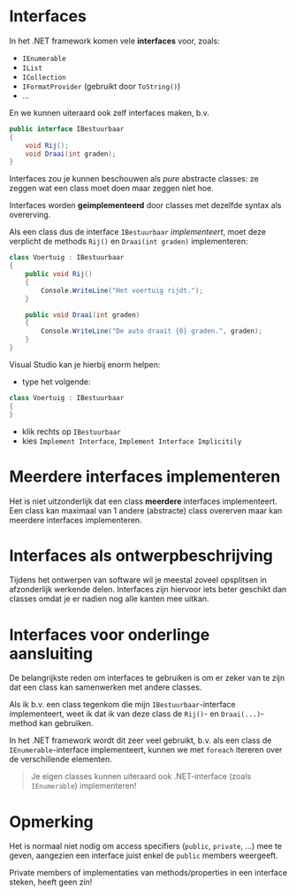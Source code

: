 # Interfaces

In het .NET framework komen vele **interfaces** voor, zoals:

- `IEnumerable`
- `IList`
- `ICollection`
- `IFormatProvider` (gebruikt door `ToString()`)
- ...

En we kunnen uiteraard ook zelf interfaces maken, b.v.

```cs
public interface IBestuurbaar
{
    void Rij();
    void Draai(int graden);
}
```

Interfaces zou je kunnen beschouwen als *pure* abstracte classes: ze zeggen wat
een class moet doen maar zeggen niet hoe.

Interfaces worden **geimplementeerd** door classes met dezelfde syntax als
overerving.

Als een class dus de interface `IBestuurbaar` *implementeert*, moet deze
verplicht de methods `Rij()` en `Draai(int graden)` implementeren:

```cs
class Voertuig : IBestuurbaar
{
    public void Rij()
    {
        Console.WriteLine("Het voertuig rijdt.");
    }

    public void Draai(int graden)
    {
        Console.WriteLine("De auto draait {0} graden.", graden);
    }
} 
```

Visual Studio kan je hierbij enorm helpen: 

- type het volgende:

```cs
class Voertuig : IBestuurbaar
{
}
```

- klik rechts op `IBestuurbaar`
- kies `Implement Interface`, `Implement Interface Implicitily`



# Meerdere interfaces implementeren

Het is niet uitzonderlijk dat een class **meerdere** interfaces implementeert.
Een class kan maximaal van 1 andere (abstracte) class overerven maar kan
meerdere interfaces implementeren.



# Interfaces als ontwerpbeschrijving

Tijdens het ontwerpen van software wil je meestal zoveel opsplitsen in
afzonderlijk werkende delen. Interfaces zijn hiervoor iets beter geschikt dan
classes omdat je er nadien nog alle kanten mee uitkan.



# Interfaces voor onderlinge aansluiting

De belangrijkste reden om interfaces te gebruiken is om er zeker van te zijn
dat een class kan samenwerken met andere classes.

Als ik b.v. een class tegenkom die mijn `IBestuurbaar`-interface implementeert,
weet ik dat ik van deze class de `Rij()`- en `Draai(...)`-method kan gebruiken.

In het .NET framework wordt dit zeer veel gebruikt, b.v. als een class de 
`IEnumerable`-interface implementeert, kunnen we met `foreach` itereren over de
verschillende elementen.

> Je eigen classes kunnen uiteraard ook .NET-interface (zoals `IEnumerable`)
implementeren!



# Opmerking

Het is normaal niet nodig om access specifiers (`public`, `private`, ...) mee
te geven, aangezien een interface juist enkel de `public` members weergeeft.

Private members of implementaties van methods/properties in een interface
steken, heeft geen zin!
